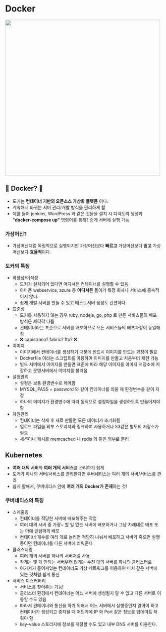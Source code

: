 # Docker
<img src="https://user-images.githubusercontent.com/62991586/119464616-dfe7bc80-bd7d-11eb-9b94-0e139f96bae4.png" width=500 height=500>

## 🐳 Docker? 🐳
- 도커는 **컨테이너 기반의 오픈소스 가상화 플랫폼** 이다.  
- 계속해서 바뀌는 서버 관리/개발 방식을 편리하게 함  
- 예를 들어 jenkins, WordPress 와 같은 것들을 설치 시 디렉토리 생성과 **"docker-compose up"** 명령어를 통해? 쉽게 서버에 실행 가능

### 가상머신?
- 가상머신처럼 독립적으로 실행되지만 가상머신보다 **빠르고** 가상머신보다 **쉽고** 가상머신보다 **효율적**이다.

### 도커의 특징
- 확장성/이식성
  - 도커가 설치되어 있다면 어디서든 컨테이너를 실행할 수 있음
  - 아마존 webservice, azure 등 **어디서든** 돌아가 특정 회사나 서비스에 종속적이지 않다.  
  - 쉽게 개발 서버를 만들 수 있고 테스트서버 생성도 간편하다.
- 표준성
  - 도커를 사용하지 않는 경우 ruby, nodejs, go, php 로 만든 서비스들의 배포 방식은 제각각 다름
  - 컨테이너라는 표준으로 서버를 배포하므로 모든 서비스들의 배포과정이 동일해짐
  - ❌ capistrano? fabric? ftp? ❌
- 이미지
  - 이미지에서 컨테이너를 생성하기 때문에 반드시 이미지를 만드는 과정이 필요
  - Dockerfile 이라는 스크립트를 이용하여 이미지를 만들고 처음부터 재현 가능
  - 빌드 서버에서 이미지를 만들면 표준에 따라 해당 이미지를 이미지 저장소에 저장하고 운영서버에서 이미지를 불러옴
- 설정관리
  - 설정은 보통 환경변수로 제어함
  - MYSQL_PASS = password 와 같이 컨테이너를 띄울 때 환경변수를 같이 지정
  - 하나의 이미지가 환경변수에 따라 동적으로 설정파일을 생성하도록 만들어져야함
- 자원관리
  - 컨테이너는 삭제 후 새로 만들면 모든 데이터가 초기화됨
  - 업로드 파일을 외부 스토리지와 링크하여 사용하거나 S3같은 별도의 저장소가 필요
  - 세션이나 캐시를 memcached 나 redis 와 같은 외부로 분리

## Kubernetes
- **여러 대의 서버**와 **여러 개의 서비스**를 관리하기 쉽게
- 도커가 하나의 서버/서비스를 관리한다면 쿠버네티스는 여러 개의 서버/서비스를 관리
- 쉽게 말해서, 쿠버네티스 안에 **여러 개의 Docker가 존재**하는 것!

### 쿠버네티스의 특징
- 스케줄링
  - 컨테이너를 적당한 서버에 배포해주는 작업
  - 여러 대의 서버 중 가장~ 할 일 없는 서버에 배포하거나 그냥 차례대로 배포 또는 아예 랜덤하게 배포
  - 컨테이너 개수를 여러 개로 늘리면 적당히 나눠서 배포하고 서버가 죽으면 실행중이던 컨테이너를 다른 서버에 띄워준다
- 클러스터링
  - 여러 개의 서버를 하나의 서버처럼 사용
  - 작게는 몇 개 안되는 서버부터 많게는 수천 대의 서버를 하나의 클러스터로
  - 여기저기 흩어져있는 컨테이너도 가상 네트워크를 이용하여 마치 같은 서버에 있는 것처럼 쉽게 통신
- 서비스 디스커버리
  - 서비스를 찾아주는 기능!
  - 클러스터 환경에서 컨테이너는 어느 서버에 생성될지 알 수 없고 다른 서버로 이동할 수도 있음
  - 따라서 컨테이너와 통신을 하기 위해서 어느 서버에서 실행중인지 알아야 하고 컨테이너가 생성되고 중지될 때 어딘가에 IP 와 Port 같은 정보를 업데이트 해줘야 함
  - key-value 스토리지에 정보를 저장할 수도 있고 내부 DNS 서버를 이용한다.
